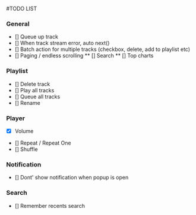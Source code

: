 #TODO LIST

### General
* [] Queue up track
* [] When track stream error, auto next()
* [] Batch action for multiple tracks (checkbox, delete, add to playlist etc)
* [] Paging / endless scrolling
** [] Search
** [] Top charts

### Playlist
* [] Delete track
* [] Play all tracks
* [] Queue all tracks
* [] Rename

### Player
* [x] Volume
* [] Repeat / Repeat One
* [] Shuffle

### Notification
* [] Dont' show notification when popup is open


### Search
* [] Remember recents search